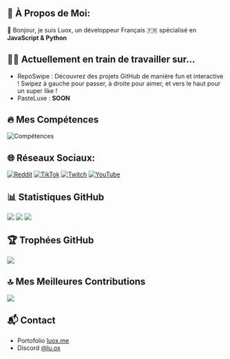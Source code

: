 ## 💫 À Propos de Moi:
👋 Bonjour, je suis Luox, un développeur Français 🇫🇷 spécialisé en **JavaScript & Python**


## 👨‍💻 Actuellement en train de travailler sur...

- RepoSwipe : Découvrez des projets GitHub de manière fun et interactive ! Swipez à gauche pour passer, à droite pour aimer, et vers le haut pour un super like !
- PasteLuxe : __**SOON**__


## 🔥 Mes Compétences
![Compétences](https://skillicons.dev/icons?i=discordjs,js,py,github,replit,nodejs,python,vscode,npm,windows,debian,arch&theme=dark&perline=20)


## 🌐 Réseaux Sociaux:
[![Reddit](https://img.shields.io/badge/Reddit-%23FF4500.svg?logo=Reddit&logoColor=white)](https://reddit.com/user/luox_)
[![TikTok](https://img.shields.io/badge/TikTok-%23000000.svg?logo=TikTok&logoColor=white)](https://tiktok.com/@luox.live)
[![Twitch](https://img.shields.io/badge/Twitch-%239146FF.svg?logo=Twitch&logoColor=white)](https://twitch.tv/ttvLuox)
[![YouTube](https://img.shields.io/badge/YouTube-%23FF0000.svg?logo=YouTube&logoColor=white)](https://youtube.com/@Luox_)


## 📊 Statistiques GitHub
![](https://github-readme-stats.vercel.app/api?username=luoxthedev&theme=dark&hide_border=false&include_all_commits=true&count_private=false)
![](https://github-readme-streak-stats.herokuapp.com/?user=luoxthedev&theme=dark&hide_border=false)
![](https://github-readme-stats.vercel.app/api/top-langs/?username=luoxthedev&theme=dark&hide_border=false&include_all_commits=true&count_private=false&layout=compact)


## 🏆 Trophées GitHub
![](https://github-profile-trophy.vercel.app/?username=luoxthedev&theme=radical&no-frame=false&no-bg=false&margin-w=4)


## 🔝 Mes Meilleures Contributions
![](https://github-contributor-stats.vercel.app/api?username=luoxthedev&limit=5&theme=dracula&combine_all_yearly_contributions=true)

## 📬 Contact
- Portofolio [luox.me](https://luox.me)
- Discord [@lu.ox](https://discord.com/users/652920553866526780)
